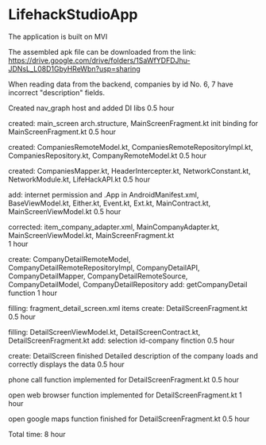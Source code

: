 # LifehackStudioApp
The application is built on MVI

The assembled apk file can be downloaded from the link:
https://drive.google.com/drive/folders/1SaWfYDFDJhu-JDNsL_L08D1GbyHReWbn?usp=sharing

When reading data from the backend, companies by id No. 6, 7 have incorrect "description" fields.



Created nav_graph host and added DI libs
0.5 hour

created:  main_screen arch.structure, MainScreenFragment.kt
init binding for MainScreenFragment.kt
0.5 hour

created:  CompaniesRemoteModel.kt, CompaniesRemoteRepositoryImpl.kt, CompaniesRepository.kt, 
CompanyRemoteModel.kt
0.5 hour

created:  CompaniesMapper.kt, HeaderIntercepter.kt, NetworkConstant.kt, NetworkModule.kt, 
LifeHackAPI.kt
0.5 hour

add:  internet permission and .App in AndroidManifest.xml, BaseViewModel.kt, Either.kt, Event.kt,
Ext.kt, MainContract.kt, MainScreenViewModel.kt
0.5 hour

corrected:  item_company_adapter.xml, MainCompanyAdapter.kt, MainScreenViewModel.kt, 
MainScreenFragment.kt        
1 hour

create:  CompanyDetailRemoteModel, CompanyDetailRemoteRepositoryImpl, CompanyDetailAPI,
CompanyDetailMapper, CompanyDetailRemoteSource, CompanyDetailModel, CompanyDetailRepository
add:  getCompanyDetail function
1 hour

filling:  fragment_detail_screen.xml items
create:  DetailScreenFragment.kt
0.5 hour

filling:  DetailScreenViewModel.kt, DetailScreenContract.kt, DetailScreenFragment.kt
add:  selection id-company finction
0.5 hour

create:  DetailScreen finished
Detailed description of the company loads and correctly displays the data
0.5 hour

phone call function implemented for DetailScreenFragment.kt
0.5 hour

open web browser function implemented for DetailScreenFragment.kt
1 hour

open google maps function finished for DetailScreenFragment.kt
0.5 hour

Total time: 8 hour
